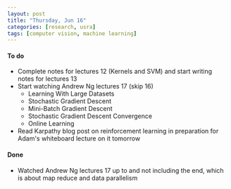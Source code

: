 ```yaml
---
layout: post
title: "Thursday, Jun 16"
categories: [research, usra]
tags: [computer vision, machine learning]
---
```

#### To do
- Complete notes for lectures 12 (Kernels and SVM) and start writing notes for lectures 13
- Start watching Andrew Ng lectures 17 (skip 16)
	- Learning With Large Datasets
	- Stochastic Gradient Descent
	- Mini-Batch Gradient Descent
	- Stochastic Gradient Descent Convergence
	- Online Learning
- Read Karpathy blog post on reinforcement learning in preparation for Adam's whiteboard lecture on it tomorrow

#### Done
- Watched Andrew Ng lectures 17 up to and not including the end, which is about map reduce and data parallelism
